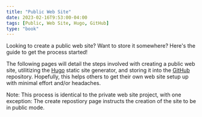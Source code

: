 ```yaml
---
title: "Public Web Site"
date: 2023-02-16T9:53:00-04:00
tags: [Public, Web Site, Hugo, GitHub]
type: "book"
---
```

Looking to create a public web site?  Want to store it somewhere?  Here's the guide to get the process started!

<!--more-->

The following pages will detail the steps involved with creating a public web site, utilitizing the [Hugo](https://gohugo.io/) static site generator, and storing it into the [GitHub](https://github.com/) repository.  Hopefully, this helps others to get their own web site setup up with minimal effort and/or headaches.

Note: This process is identical to the private web site project, with one exception:  The create repostiory page instructs the creation of the site to be in public mode.